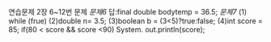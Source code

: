 연습문제 2장 6~12번 문제
*문제6*
답:final double bodytemp = 36.5;
*문제7*
(1) while (frue)
(2)double n= 3.5;
(3)boolean b = (3<5)?true:false;
(4)int score = 85;
     if(80 < score && score <90) System. out.println(score);

